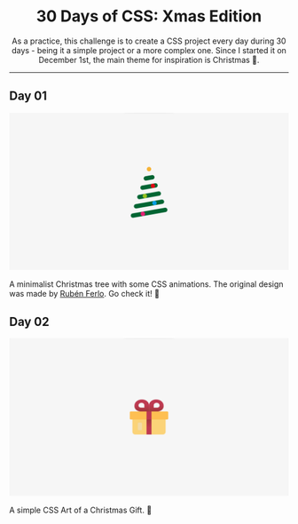 <h1 align="center"> 30 Days of CSS: Xmas Edition </h1>

<p align="center">As a practice, this challenge is to create a CSS project every day during 30 days - being it a simple project or a more complex one. Since I started it on December 1st, the main theme for inspiration is Christmas 🎄.</p>

<hr />

## Day 01
![day 01 project](./screenshots/day-01.png)

A minimalist Christmas tree with some CSS animations. The original design was made by [Rubén Ferlo](https://dribbble.com/shots/2424958-Merry-Christmas?1451131880). Go check it! 🎄

## Day 02
![day 02 project](./screenshots/day-02.png)

A simple CSS Art of a Christmas Gift. 🎁
